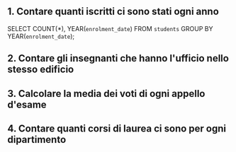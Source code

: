 ## 1. Contare quanti iscritti ci sono stati ogni anno

SELECT COUNT(*), YEAR(`enrolment_date`)
FROM `students`
GROUP BY YEAR(`enrolment_date`);

## 2. Contare gli insegnanti che hanno l'ufficio nello stesso edificio

## 3. Calcolare la media dei voti di ogni appello d'esame

## 4. Contare quanti corsi di laurea ci sono per ogni dipartimento